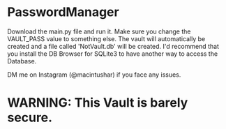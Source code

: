 # PasswordManager
Download the main.py file and run it. Make sure you change the VAULT_PASS value to something else. The vault will automatically be created and a file called 'NotVault.db' will be created. 
I'd recommend that you install the DB Browser for SQLite3 to have another way to access the Database.

DM me on Instagram (@macintushar) if you face any issues.

# WARNING: This Vault is barely secure. 
